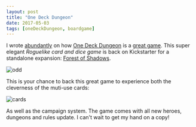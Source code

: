 ```yaml
---
layout: post
title: "One Deck Dungeon"
date: 2017-05-03
tags: [oneDeckDungeon, boardgame]
---
```


I wrote [abundantly](https://lochrist.github.io/blog/2017-03-22-micro-games) on how [One Deck Dungeon](https://www.boardgamegeek.com/boardgame/179275/one-deck-dungeon) is a [great game](https://lochrist.github.io/blog/2017-04-02-multi-use-cards). This super elegant *Roguelike card and dice game* is back on Kickstarter for a standalone expansion: [Forest of Shadows](https://www.kickstarter.com/projects/asmadigames/one-deck-dungeon-forest-of-shadows).

![odd](https://ksr-ugc.imgix.net/assets/016/393/081/d34b09647e6f7df7779fe34addd39f08_original.png?w=680&fit=max&v=1493133634&auto=format&lossless=true&s=4ea93073615582ab2c3048c5712a2fb4)

This is your chance to back this great game to experience both the cleverness of the muti-use cards:

![cards](https://ksr-ugc.imgix.net/assets/016/351/931/7bd0e16af380c3c9c4db29c04894aad6_original.png?w=680&fit=max&v=1492836724&auto=format&lossless=true&s=de585c999c50a2e8fd8cb56e31a30b8d)

As well as the campaign system. The game comes with all new heroes, dungeons and rules update. I can't wait to get my hand on a copy!